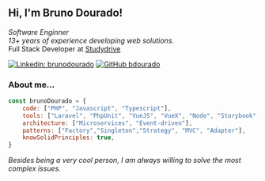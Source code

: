 <h2> Hi, I'm Bruno Dourado!</h2>
<p><em>Software Enginner</em><br>
<em>13+ years of experience developing web solutions.</em><br>
Full Stack Developer at <a href="https://www.studydrive.net">Studydrive</a>  
</em></p>

[![Linkedin: brunodourado](https://img.shields.io/badge/-brunodourado-blue?style=flat-square&logo=Linkedin&logoColor=white&link=https://www.linkedin.com/in/bruno-dourado-8a6a4813/)](https://www.linkedin.com/in/bruno-dourado-8a6a4813/)
[![GitHub bdourado](https://img.shields.io/github/followers/bdourado?label=follow&style=social)](https://github.com/bdourado)


### About me...

```javascript
const brunoDourado = {
    code: ["PHP", "Javascript", "Typescript"],
    tools: ["Laravel", "PhpUnit", "VueJS", "VueX", "Node", "Storybook", "Jest", "Docker", "Kafka"],
    architecture: ["Microservices", "Event-driven"],
    patterns: ["Factory","Singleton","Strategy", "MVC", "Adapter"],
    knowSolidPrinciples: true,
}
```

<p><em>Besides being a very cool person, I am always willing to solve the most complex issues.</em></p>